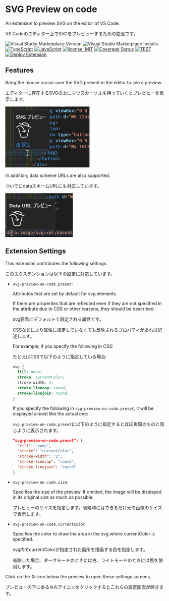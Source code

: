 # SVG Preview on code

An extension to preview SVG on the editor of VS Code.

VS Codeのエディター上でSVGをプレビューするための拡張です。

![Visual Studio Marketplace Version](https://img.shields.io/visual-studio-marketplace/v/sugoroku-y.svg-preview-on-code)
![Visual Studio Marketplace Installs](https://img.shields.io/visual-studio-marketplace/i/sugoroku-y.svg-preview-on-code)
[![TypeScript](https://img.shields.io/badge/-TypeScript-404040.svg?logo=TypeScript)](https://www.typescriptlang.org/)
[![JavaScript](https://img.shields.io/badge/-JavaScript-404040.svg?logo=javascript)](https://developer.mozilla.org/en-US/docs/Web/JavaScript)
[![license: MIT](https://img.shields.io/badge/license-MIT-blue.svg?style=flat)](./LICENSE)
[![Coverage Status](https://coveralls.io/repos/github/sugoroku-y/svg-preview-on-code/badge.svg)](https://coveralls.io/github/sugoroku-y/svg-preview-on-code)
[![TEST](https://github.com/sugoroku-y/svg-preview-on-code/actions/workflows/test.yml/badge.svg)](https://github.com/sugoroku-y/svg-preview-on-code/actions/workflows/test.yml)
[![Deploy Extension](https://github.com/sugoroku-y/svg-preview-on-code/actions/workflows/deploy.yml/badge.svg)](https://github.com/sugoroku-y/svg-preview-on-code/actions/workflows/deploy.yml)

## Features

Bring the mouse cursor over the SVG present in the editor to see a preview.

エディターに存在するSVGの上にマウスカーソルを持っていくとプレビューを表示します。

![svg](images/svg.png)

In addition, data scheme URLs are also supported.

ついでにdataスキームURLにも対応しています。

![data scheme](images/data-scheme.png)

## Extension Settings

This extension contributes the following settings:

このエクステンションは以下の設定に対応しています。

- `svg-preview-on-code.preset`:

  Attributes that are set by default for svg elements.

  If there are properties that are reflected even if they are not specified in the attribute due to CSS or other reasons, they should be described.

  svg要素にデフォルトで設定される属性です。

  CSSなどにより属性に指定していなくても反映されるプロパティがあれば記述します。

  For example, if you specify the following in CSS:

  たとえばCSSで以下のように指定している場合:

  ```css
  svg {
    fill: none;
    stroke: currentColor;
    stroke-width: 2;
    stroke-linecap: round;
    stroke-linejoin: round;
  }
  ```

  If you specify the following in `svg-preview-on-code.preset`, it will be displayed almost like the actual one:

  `svg-preview-on-code.preset`に以下のように指定するとほぼ実際のものと同じように表示されます。

  ```json
  "svg-preview-on-code.preset": {
    "fill": "none",
    "stroke": "currentColor",
    "stroke-width": "2",
    "stroke-linecap": "round",
    "stroke-linejoin": "round"
  }
  ```

- `svg-preview-on-code.size`:

  Specifies the size of the preview. If omitted, the image will be displayed in its original size as much as possible.

  プレビューのサイズを指定します。省略時にはできるだけ元の画像のサイズで表示します。

- `svg-preview-on-code.currentColor`

  Specifies the color to draw the area in the svg where currentColor is specified.

  svg内でcurrentColorが指定された箇所を描画する色を指定します。

  省略した場合、ダークモードのときには白、ライトモードのときには黒を使用します。

Click on the ⚙ icon below the preview to open these settings screens.

プレビューの下にある⚙のアイコンをクリックするとこれらの設定画面が開きます。
